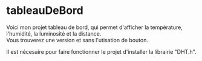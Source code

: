 # tableauDeBord

Voici mon projet tableau de bord, qui permet d'afficher la température, l'humidité, la luminosité et la distance. <br>
Vous trouverez une version et sans l'utisation de bouton. <br>

Il est nécesaire pour faire fonctionner le projet d'installer la librairie "DHT.h".